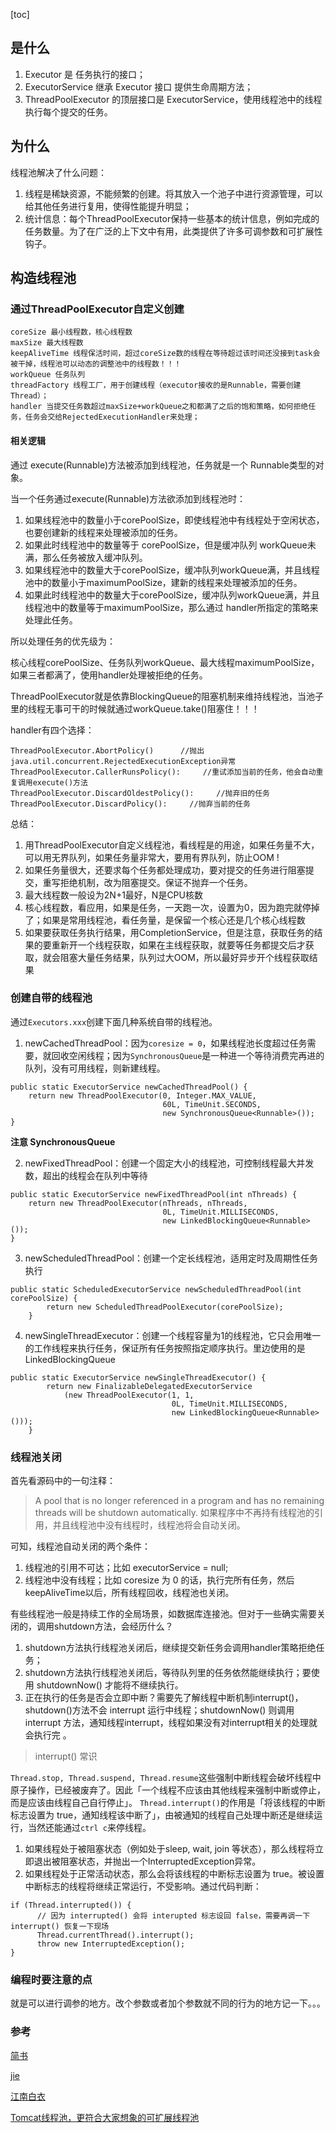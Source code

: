 [toc]

## 是什么
1. Executor 是 任务执行的接口；
2. ExecutorService 继承 Executor 接口 提供生命周期方法；
3. ThreadPoolExecutor 的顶层接口是 ExecutorService，使用线程池中的线程执行每个提交的任务。

## 为什么
线程池解决了什么问题：

1. 线程是稀缺资源，不能频繁的创建。将其放入一个池子中进行资源管理，可以给其他任务进行复用，使得性能提升明显； 
2. 统计信息：每个ThreadPoolExecutor保持一些基本的统计信息，例如完成的任务数量。为了在广泛的上下文中有用，此类提供了许多可调参数和可扩展性钩子。

## 构造线程池

### 通过ThreadPoolExecutor自定义创建

```
coreSize 最小线程数，核心线程数
maxSize 最大线程数
keepAliveTime 线程保活时间，超过coreSize数的线程在等待超过该时间还没接到task会被干掉，线程池可以动态的调整池中的线程数！！！
workQueue 任务队列
threadFactory 线程工厂，用于创建线程（executor接收的是Runnable，需要创建Thread）；
handler 当提交任务数超过maxSize+workQueue之和都满了之后的饱和策略，如何拒绝任务，任务会交给RejectedExecutionHandler来处理；
```

#### 相关逻辑
通过 execute(Runnable)方法被添加到线程池，任务就是一个 Runnable类型的对象。

当一个任务通过execute(Runnable)方法欲添加到线程池时：
1. 如果线程池中的数量小于corePoolSize，即使线程池中有线程处于空闲状态，也要创建新的线程来处理被添加的任务。
2. 如果此时线程池中的数量等于 corePoolSize，但是缓冲队列 workQueue未满，那么任务被放入缓冲队列。
3. 如果线程池中的数量大于corePoolSize，缓冲队列workQueue满，并且线程池中的数量小于maximumPoolSize，建新的线程来处理被添加的任务。
4. 如果此时线程池中的数量大于corePoolSize，缓冲队列workQueue满，并且线程池中的数量等于maximumPoolSize，那么通过 handler所指定的策略来处理此任务。

所以处理任务的优先级为：

核心线程corePoolSize、任务队列workQueue、最大线程maximumPoolSize，如果三者都满了，使用handler处理被拒绝的任务。

ThreadPoolExecutor就是依靠BlockingQueue的阻塞机制来维持线程池，当池子里的线程无事可干的时候就通过workQueue.take()阻塞住！！！

handler有四个选择：
```
ThreadPoolExecutor.AbortPolicy()      //抛出java.util.concurrent.RejectedExecutionException异常
ThreadPoolExecutor.CallerRunsPolicy():     //重试添加当前的任务，他会自动重复调用execute()方法
ThreadPoolExecutor.DiscardOldestPolicy():     //抛弃旧的任务
ThreadPoolExecutor.DiscardPolicy():     //抛弃当前的任务
```

总结： 
1. 用ThreadPoolExecutor自定义线程池，看线程是的用途，如果任务量不大，可以用无界队列，如果任务量非常大，要用有界队列，防止OOM !
2. 如果任务量很大，还要求每个任务都处理成功，要对提交的任务进行阻塞提交，重写拒绝机制，改为阻塞提交。保证不抛弃一个任务。
3. 最大线程数一般设为2N+1最好，N是CPU核数 
4. 核心线程数，看应用，如果是任务，一天跑一次，设置为0，因为跑完就停掉了；如果是常用线程池，看任务量，是保留一个核心还是几个核心线程数 
5. 如果要获取任务执行结果，用CompletionService，但是注意，获取任务的结果的要重新开一个线程获取，如果在主线程获取，就要等任务都提交后才获取，就会阻塞大量任务结果，队列过大OOM，所以最好异步开个线程获取结果



### 创建自带的线程池

通过```Executors.xxx```创建下面几种系统自带的线程池。

1. newCachedThreadPool：因为`coresize = 0`，如果线程池长度超过任务需要，就回收空闲线程；因为`SynchronousQueue`是一种进一个等待消费完再进的队列，没有可用线程，则新建线程。
```
public static ExecutorService newCachedThreadPool() {
    return new ThreadPoolExecutor(0, Integer.MAX_VALUE,
                                  60L, TimeUnit.SECONDS,
                                  new SynchronousQueue<Runnable>());
}
```
**注意 SynchronousQueue**

2. newFixedThreadPool：创建一个固定大小的线程池，可控制线程最大并发数，超出的线程会在队列中等待
```
public static ExecutorService newFixedThreadPool(int nThreads) {
    return new ThreadPoolExecutor(nThreads, nThreads,
                                  0L, TimeUnit.MILLISECONDS,
                                  new LinkedBlockingQueue<Runnable>());
}
```
3. newScheduledThreadPool：创建一个定长线程池，适用定时及周期性任务执行
```
public static ScheduledExecutorService newScheduledThreadPool(int corePoolSize) {
        return new ScheduledThreadPoolExecutor(corePoolSize);
    }
```
4. newSingleThreadExecutor：创建一个线程容量为1的线程池，它只会用唯一的工作线程来执行任务，保证所有任务按照指定顺序执行。里边使用的是LinkedBlockingQueue
```
public static ExecutorService newSingleThreadExecutor() {
        return new FinalizableDelegatedExecutorService
            (new ThreadPoolExecutor(1, 1,
                                    0L, TimeUnit.MILLISECONDS,
                                    new LinkedBlockingQueue<Runnable>()));
    }
```


### 线程池关闭

首先看源码中的一句注释：

> A pool that is no longer referenced in a program and has no remaining threads will be shutdown automatically.
如果程序中不再持有线程池的引用，并且线程池中没有线程时，线程池将会自动关闭。

可知，线程池自动关闭的两个条件：
1. 线程池的引用不可达；比如 executorService = null;
2. 线程池中没有线程；比如 coresize 为 0 的话，执行完所有任务，然后keepAliveTime以后，所有线程回收，线程池也关闭。


有些线程池一般是持续工作的全局场景，如数据库连接池。但对于一些确实需要关闭的，调用shutdown方法，会经历什么？

1. shutdown方法执行线程池关闭后，继续提交新任务会调用handler策略拒绝任务；
2. shutdown方法执行线程池关闭后，等待队列里的任务依然能继续执行；要使用 shutdownNow() 才能将不继续执行。
3. 正在执行的任务是否会立即中断？需要先了解线程中断机制interrupt()，shutdown()方法不会 interrupt 运行中线程；shutdownNow() 则调用 interrupt 方法，通知线程interrupt，线程如果没有对interrupt相关的处理就会执行完 。
   
> interrupt() 常识

`Thread.stop, Thread.suspend, Thread.resume`这些强制中断线程会破坏线程中原子操作，已经被废弃了。因此「一个线程不应该由其他线程来强制中断或停止，而是应该由线程自己自行停止」。 
`Thread.interrupt()`的作用是「将该线程的中断标志设置为 true，通知线程该中断了」，由被通知的线程自己处理中断还是继续运行，当然还能通过`ctrl c`来停线程。
1. 如果线程处于被阻塞状态（例如处于sleep, wait, join 等状态），那么线程将立即退出被阻塞状态，并抛出一个InterruptedException异常。
2. 如果线程处于正常活动状态，那么会将该线程的中断标志设置为 true。被设置中断标志的线程将继续正常运行，不受影响。通过代码判断：
```
if (Thread.interrupted()) {
      // 因为 interrupted() 会将 interupted 标志设回 false，需要再调一下 interrupt() 恢复一下现场
      Thread.currentThread().interrupt();
      throw new InterruptedException();
}
```


### 编程时要注意的点

就是可以进行调参的地方。改个参数或者加个参数就不同的行为的地方记一下。。。



### 参考

[简书](https://www.jianshu.com/p/c41e942bcd64)

[jie](https://segmentfault.com/a/1190000015808897)

[江南白衣](http://calvin1978.blogcn.com/articles/java-threadpool.html)

[Tomcat线程池，更符合大家想象的可扩展线程池](http://calvin1978.blogcn.com/articles/tomcat-threadpool.html)